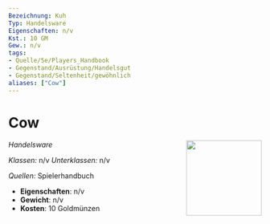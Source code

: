 ```yaml
---
Bezeichnung: Kuh
Typ: Handelsware
Eigenschaften: n/v
Kst.: 10 GM
Gew.: n/v
tags:
- Quelle/5e/Players_Handbook
- Gegenstand/Ausrüstung/Handelsgut
- Gegenstand/Seltenheit/gewöhnlich
aliases: ["Cow"]
---
```

# Cow
*Handelsware*
<img src="Gegenstände.webp" align="right" width="150">

_Klassen:_ n/v 
_Unterklassen:_  n/v

_Quellen:_ Spielerhandbuch

- **Eigenschaften**: n/v
- **Gewicht**: n/v
- **Kosten**: 10 Goldmünzen
